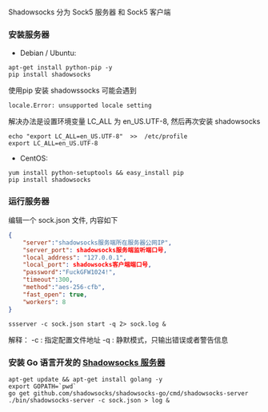 ##
 
Shadowsocks 分为 Sock5 服务器 和 Sock5 客户端

### 安装服务器

* Debian / Ubuntu:

```shell
apt-get install python-pip -y
pip install shadowsocks
```

使用pip 安装 shadowssocks 可能会遇到
```shell
locale.Error: unsupported locale setting
```

解决办法是设置环境变量 LC_ALL 为 en_US.UTF-8, 然后再次安装 shadowsocks

```
echo "export LC_ALL=en_US.UTF-8"  >>  /etc/profile
export LC_ALL=en_US.UTF-8
```

* CentOS:

```shell
yum install python-setuptools && easy_install pip
pip install shadowsocks
```

### 运行服务器

编辑一个 sock.json 文件, 内容如下

```json
{
    "server":"shadowsocks服务端所在服务器公网IP", 
    "server_port": shadowsocks服务端监听端口号, 
    "local_address": "127.0.0.1",
    "local_port": shadowsocks客户端端口号,
    "password":"FuckGFW1024!",
    "timeout":300,
    "method":"aes-256-cfb",
    "fast_open": true,
    "workers": 8
}
```

```
ssserver -c sock.json start -q 2> sock.log &
```

解释：
-c : 指定配置文件地址
-q : 静默模式，只输出错误或者警告信息

### 安装 Go 语言开发的 [Shadowsocks 服务器](https://github.com/shadowsocks/shadowsocks-go)
```shell
apt-get update && apt-get install golang -y
export GOPATH=`pwd`
go get github.com/shadowsocks/shadowsocks-go/cmd/shadowsocks-server
./bin/shadowsocks-server -c sock.json > log &
```